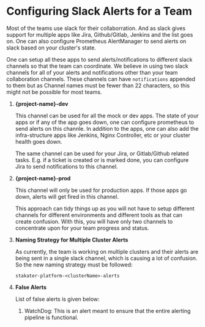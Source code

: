 # Configuring Slack Alerts for a Team

Most of the teams use slack for their collaborration. And as slack gives support for multiple apps like Jira, Github/Gitlab, Jenkins and the list goes on. One can also configure Prometheus AlertManager to send alerts on slack based on your cluster's state.

One can setup all these apps to send alerts/notifications to different slack channels so that the team can coordinate. We believe in using two slack channels for all of your alerts and notifications other than your team collaboration channels. These channels can have `notifications` appended to them but as Channel names must be fewer than 22 characters, so this might not be possible for most teams.

1. **{project-name}-dev**

    This channel can be used for all the mock or dev apps. The state of your apps or if any of the app goes down, one can configure prometheus to send alerts on this channle. In addition to the apps, one can also add the infra-structure apps like Jenkins, Nginx Controller, etc or your cluster health goes down.

    The same channel can be used for your Jira, or Gitlab/Github related tasks. E.g. if a ticket is created or is marked done, you can configure Jira to send notifications to this channel.

2. **{project-name}-prod**

    This channel will only be used for production apps. If those apps go down, alerts will get fired in this channel.

    This approach can tidy things up as you will not have to setup different channels for different environments and different tools as that can create confusion. With this, you will have only two channels to concentrate upon for your team progress and status.

3. **Naming Strategy for Multiple Cluster Alerts**

    As currently, the team is working on multiple clusters and their alerts are being sent in a single slack channel, which is causing a lot of confusion. So the new naming strategy must be followed:

    ```
    stakater-platform-<clusterName>-alerts
    ```
4. **False Alerts**

   List of false alerts is given below:

   1. WatchDog: This is an alert meant to ensure that the entire alerting pipeline is functional.